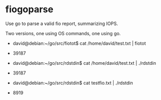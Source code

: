 # fiogoparse
Use go to parse a valid fio report, summarizing IOPS.

Two versions, one using OS commands, one using go.

- david@debian:~/go/src/fiotot$ cat /home/david/test.txt | fiotot
- 39187
 
 

- david@debian:~/go/src/rdstdin$ cat /home/david/test.txt | ./rdstdin
- 39187
- david@debian:~/go/src/rdstdin$ cat testfio.txt | ./rdstdin
- 8919
